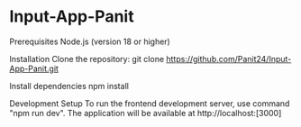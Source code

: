 # Input-App-Panit

Prerequisites
Node.js (version 18 or higher)

Installation
Clone the repository:
git clone https://github.com/Panit24/Input-App-Panit.git

Install dependencies
npm install

Development Setup
To run the frontend development server, use command "npm run dev". The application will be available at http://localhost:[3000]


